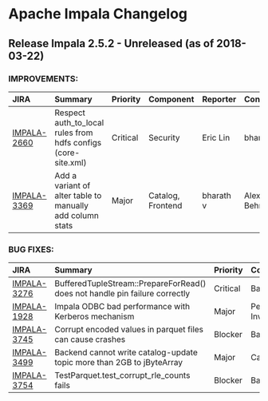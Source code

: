 
<!---
# Licensed to the Apache Software Foundation (ASF) under one
# or more contributor license agreements.  See the NOTICE file
# distributed with this work for additional information
# regarding copyright ownership.  The ASF licenses this file
# to you under the Apache License, Version 2.0 (the
# "License"); you may not use this file except in compliance
# with the License.  You may obtain a copy of the License at
#
#     http://www.apache.org/licenses/LICENSE-2.0
#
# Unless required by applicable law or agreed to in writing, software
# distributed under the License is distributed on an "AS IS" BASIS,
# WITHOUT WARRANTIES OR CONDITIONS OF ANY KIND, either express or implied.
# See the License for the specific language governing permissions and
# limitations under the License.
-->
# Apache Impala Changelog

## Release Impala 2.5.2 - Unreleased (as of 2018-03-22)



### IMPROVEMENTS:

| JIRA | Summary | Priority | Component | Reporter | Contributor |
|:---- |:---- | :--- |:---- |:---- |:---- |
| [IMPALA-2660](https://issues.apache.org/jira/browse/IMPALA-2660) | Respect auth\_to\_local rules from hdfs configs (core-site.xml) |  Critical | Security | Eric Lin | bharath v |
| [IMPALA-3369](https://issues.apache.org/jira/browse/IMPALA-3369) | Add a variant of alter table to manually add column stats |  Major | Catalog, Frontend | bharath v | Alexander Behm |


### BUG FIXES:

| JIRA | Summary | Priority | Component | Reporter | Contributor |
|:---- |:---- | :--- |:---- |:---- |:---- |
| [IMPALA-3276](https://issues.apache.org/jira/browse/IMPALA-3276) | BufferedTupleStream::PrepareForRead() does not handle pin failure correctly |  Critical | Backend | Tim Armstrong | Tim Armstrong |
| [IMPALA-1928](https://issues.apache.org/jira/browse/IMPALA-1928) | Impala ODBC bad performance with Kerberos mechanism |  Major | Perf Investigation | Jonathan L. | Mostafa Mokhtar |
| [IMPALA-3745](https://issues.apache.org/jira/browse/IMPALA-3745) | Corrupt encoded values in parquet files can cause crashes |  Blocker | Backend | Tim Armstrong | Tim Armstrong |
| [IMPALA-3499](https://issues.apache.org/jira/browse/IMPALA-3499) | Backend cannot write catalog-update topic more than 2GB to jByteArray |  Major | Catalog | He Tianyi | Huaisi Xu |
| [IMPALA-3754](https://issues.apache.org/jira/browse/IMPALA-3754) | TestParquet.test\_corrupt\_rle\_counts fails |  Blocker | Backend | casey | Tim Armstrong |



